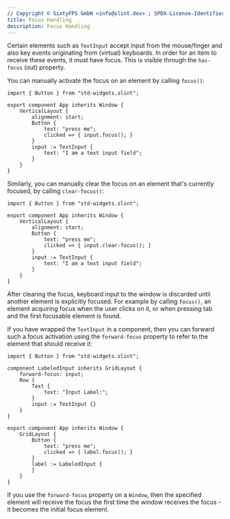 ```yaml
---
// Copyright © SixtyFPS GmbH <info@slint.dev> ; SPDX-License-Identifier: MIT
title: Focus Handling
description: Focus Handling
---
```


Certain elements such as `TextInput` accept input from the mouse/finger and
also key events originating from (virtual) keyboards. In order for an item to receive
these events, it must have focus. This is visible through the `has-focus` (out) property.
<!-- (out)? -->
You can manually activate the focus on an element by calling `focus()`:

```slint
import { Button } from "std-widgets.slint";

export component App inherits Window {
    VerticalLayout {
        alignment: start;
        Button {
            text: "press me";
            clicked => { input.focus(); }
        }
        input := TextInput {
            text: "I am a text input field";
        }
    }
}
```

Similarly, you can manually clear the focus on an element that's currently focused, by calling `clear-focus()`:

```slint
import { Button } from "std-widgets.slint";

export component App inherits Window {
    VerticalLayout {
        alignment: start;
        Button {
            text: "press me";
            clicked => { input.clear-focus(); }
        }
        input := TextInput {
            text: "I am a text input field";
        }
    }
}
```

After clearing the focus, keyboard input to the window is discarded until another element is explicitly
focused. For example by calling `focus()`, an element acquiring focus when the user clicks on it, or when
pressing tab and the first focusable element is found.

If you have wrapped the `TextInput` in a component, then you can forward such a focus activation
using the `forward-focus` property to refer to the element that should receive it:

```slint
import { Button } from "std-widgets.slint";

component LabeledInput inherits GridLayout {
    forward-focus: input;
    Row {
        Text {
            text: "Input Label:";
        }
        input := TextInput {}
    }
}

export component App inherits Window {
    GridLayout {
        Button {
            text: "press me";
            clicked => { label.focus(); }
        }
        label := LabeledInput {
        }
    }
}
```

If you use the `forward-focus` property on a `Window`, then the specified element will receive
the focus the first time the window receives the focus - it becomes the initial focus element.
